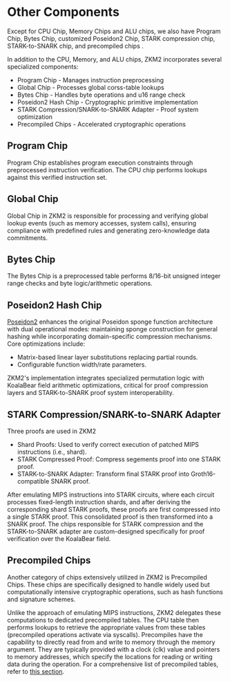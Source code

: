 # Other Components

Except for CPU Chip, Memory Chips and ALU chips, we also have Program Chip, Bytes Chip, customized Poseidon2 Chip, STARK compression chip, STARK-to-SNARK chip, and precompiled chips .

In addition to the CPU, Memory, and ALU chips, ZKM2 incorporates several specialized components:

- ​Program Chip - Manages instruction preprocessing
- Global Chip - Processes global corss-table lookups
- Bytes Chip - Handles byte operations and u16 range check
- Poseidon2 Hash Chip - Cryptographic primitive implementation
- ​STARK Compression/SNARK-to-SNARK Adapter - Proof system optimization
- ​Precompiled Chips - Accelerated cryptographic operations


## Program Chip

Program Chip establishes program execution constraints through preprocessed instruction verification. The CPU chip performs lookups against this verified instruction set.

## Global Chip
Global Chip in ZKM2 is responsible for processing and verifying global lookup events (such as memory accesses, system calls), ensuring compliance with predefined rules and generating zero-knowledge data commitments.

## Bytes Chip
The Bytes Chip is a preprocessed table performs 8/16-bit unsigned integer range checks and  byte logic/arithmetic operations.

## Poseidon2 Hash Chip

[Poseidon2](https://eprint.iacr.org/2023/323) enhances the original Poseidon sponge function architecture with dual operational modes: maintaining sponge construction for general hashing while incorporating domain-specific compression mechanisms. Core optimizations include:
- Matrix-based linear layer substitutions replacing partial rounds.
- Configurable function width/rate parameters.

ZKM2's implementation integrates specialized permutation logic with KoalaBear field arithmetic optimizations, critical for proof compression layers and STARK-to-SNARK proof system interoperability.

## ​STARK Compression/SNARK-to-SNARK Adapter

Three proofs are used in ZKM2
- Shard Proofs: Used to verify correct execution of patched MIPS instructions (i.e., shard).
- STARK Compressed Proof: Compress segements proof into one STARK proof.
- STARK-to-SNARK Adapter: Transform final STARK proof into Groth16-compatible SNARK proof.

After emulating MIPS instructions into STARK circuits, where each circuit processes fixed-length instruction shards, and after deriving the corresponding shard STARK proofs, these proofs are first compressed into a single STARK proof. This consolidated proof is then transformed into a SNARK proof. The chips responsible for STARK compression and the STARK-to-SNARK adapter are custom-designed specifically for proof verification over the KoalaBear field.

## Precompiled Chips

Another category of chips extensively utilized in ZKM2 is Precompiled Chips. These chips are specifically designed to handle widely used but computationally intensive cryptographic operations, such as hash functions and signature schemes. 

Unlike the approach of emulating MIPS instructions, ZKM2 delegates these computations to dedicated precompiled tables. The CPU table then performs lookups to retrieve the appropriate values from these tables (precompiled operations activate via syscalls). Precompiles have the capability to directly read from and write to memory through the memory argument. They are typically provided with a clock (clk) value and pointers to memory addresses, which specify the locations for reading or writing data during the operation. For a comprehensive list of precompiled tables, refer to [this section](../../../mips-vm/emulator.md).

